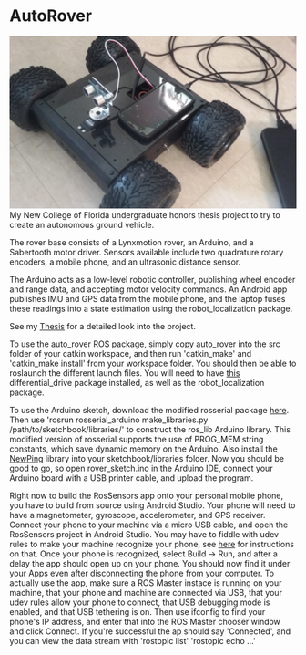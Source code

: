 # AutoRover
![Constructed Rover](https://github.com/NoahRJohnson/Thesis/blob/master/figures/roverFinished.jpg)
My New College of Florida undergraduate honors thesis project to try to create an autonomous ground vehicle.

The rover base consists of a Lynxmotion rover, an Arduino, and a Sabertooth motor driver. Sensors available include two quadrature rotary encoders, a mobile phone, and an ultrasonic distance sensor.

The Arduino acts as a low-level robotic controller, publishing wheel encoder and range data, and accepting motor velocity commands. An Android app publishes IMU and GPS data from the mobile phone, and the laptop fuses these readings into a state estimation using the robot_localization package.

See my [Thesis](https://github.com/NoahRJohnson/Thesis/blob/master/main.pdf) for a detailed look into the project. 

To use the auto_rover ROS package, simply copy auto_rover into the src folder of your catkin workspace, and then run 'catkin_make' and 'catkin_make install' from your workspace folder. You should then be able to roslaunch the different launch files. You will need to have [this](https://github.com/NoahRJohnson/differential-drive) differential_drive package installed, as well as the robot_localization package.

To use the Arduino sketch, download the modified rosserial package [here](https://github.com/NoahRJohnson/rosserial). Then use 'rosrun rosserial_arduino make_libraries.py /path/to/sketchbook/libraries/' to construct the ros_lib Arduino library. This modified version of rosserial supports the use of PROG_MEM string constants, which save dynamic memory on the Arduino. Also install the [NewPing](http://playground.arduino.cc/Code/NewPing) library into your sketchbook/libraries folder. Now you should be good to go, so open rover_sketch.ino in the Arduino IDE, connect your Arduino board with a USB printer cable, and upload the program. 

Right now to build the RosSensors app onto your personal mobile phone, you have to build from source using Android Studio. Your phone will need to have a magnetometer, gyroscope, accelerometer, and GPS receiver. Connect your phone to your machine via a micro USB cable, and open the RosSensors project in Android Studio. You may have to fiddle with udev rules to make your machine recognize your phone, see [here](https://developer.android.com/studio/run/device.html) for instructions on that. Once your phone is recognized, select Build -> Run, and after a delay the app should open up on your phone. You should now find it under your Apps even after disconnecting the phone from your computer. To actually use the app, make sure a ROS Master instace is running on your machine, that your phone and machine are connected via USB, that your udev rules allow your phone to connect, that USB debugging mode is enabled, and that USB tethering is on. Then use ifconfig to find your phone's IP address, and enter that into the ROS Master chooser window and click Connect. If you're successful the ap should say 'Connected', and you can view the data stream with 'rostopic list' 'rostopic echo ...'
